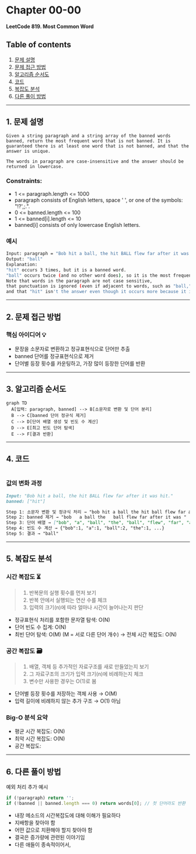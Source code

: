# Chapter 00-00

**LeetCode 819. Most Common Word**

## Table of contents
1. [문제 설명](#1-문제-설명)
1. [문제 접근 방법](#2-문제-접근-방법)
1. [알고리즘 순서도](#3-알고리즘-순서도)
1. [코드](#4-코드)
1. [복잡도 분석](#5-복잡도-분석)
1. [다른 풀이 방법](#6-다른-풀이-방법)

---

## 1. 문제 설명

```text
Given a string paragraph and a string array of the banned words banned, return the most frequent word that is not banned. It is guaranteed there is at least one word that is not banned, and that the answer is unique.

The words in paragraph are case-insensitive and the answer should be returned in lowercase.
```

### Constraints:
- 1 <= paragraph.length <= 1000
- paragraph consists of English letters, space ' ', or one of the symbols: "!?',;.".
- 0 <= banned.length <= 100
- 1 <= banned[i].length <= 10
- banned[i] consists of only lowercase English letters.

### 예시

```bash
Input: paragraph = "Bob hit a ball, the hit BALL flew far after it was hit.", banned = ["hit"]
Output: "ball"
Explanation: 
"hit" occurs 3 times, but it is a banned word.
"ball" occurs twice (and no other word does), so it is the most frequent non-banned word in the paragraph. 
Note that words in the paragraph are not case sensitive,
that punctuation is ignored (even if adjacent to words, such as "ball,"), 
and that "hit" isn't the answer even though it occurs more because it is banned.
```

---

## 2. 문제 접근 방법

### 핵심 아이디어 💡
- 문장을 소문자로 변환하고 정규표현식으로 단어만 추출
- banned 단어를 정규표현식으로 제거
- 단어별 등장 횟수를 카운팅하고, 가장 많이 등장한 단어를 반환

---

## 3. 알고리즘 순서도

```mermaid
graph TD
  A[입력: paragraph, banned] --> B[소문자로 변환 및 단어 분리]
  B --> C[banned 단어 정규식 제거]
  C --> D[단어 배열 생성 및 빈도 수 계산]
  D --> E[최고 빈도 단어 탐색]
  E --> F[결과 반환]
```
___

## 4. 코드

```ts

```

### 값의 변화 과정
```md
Input: "Bob hit a ball, the hit BALL flew far after it was hit."
banned: ["hit"]

Step 1: 소문자 변환 및 정규식 처리 → "bob hit a ball the hit ball flew far after it was hit"
Step 2: banned 제거 → "bob   a ball the   ball flew far after it was "
Step 3: 단어 배열 → ["bob", "a", "ball", "the", "ball", "flew", "far", "after", "it", "was"]
Step 4: 빈도 수 계산 → {"bob":1, "a":1, "ball":2, "the":1, ...}
Step 5: 결과 → "ball"
```

---

## 5. 복잡도 분석

### 시간 복잡도 ⏳
> 1.	반복문의 실행 횟수를 먼저 보기
> 2.	반복 안에서 실행되는 연산 수를 체크
> 3.	입력의 크기(n)에 따라 얼마나 시간이 늘어나는지 판단

- 정규표현식 처리를 포함한 문자열 탐색: O(N)
- 단어 빈도 수 집계: O(N)
- 최빈 단어 탐색: O(M) (M = 서로 다른 단어 개수)
→ 전체 시간 복잡도: O(N)

### 공간 복잡도 🗃️
> 1. 배열, 객체 등 추가적인 자료구조를 새로 만들었는지 보기
> 2. 그 자료구조의 크기가 입력 크기(n)에 비례하는지 체크
> 3. 변수만 사용한 경우는 O(1)로 봄

- 단어별 등장 횟수를 저장하는 객체 사용 → O(M)
- 입력 길이에 비례하지 않는 추가 구조 → O(1) 아님

### Big-O 분석 요약
- 평균 시간 복잡도: O(N)
- 최악 시간 복잡도: O(N)
- 공간 복잡도:

---

## 6. 다른 풀이 방법

예외 처리 추가 예시

```ts
if (!paragraph) return '';
if (!banned || banned.length === 0) return words[0]; // 첫 단어라도 반환
```


- 내장 메소드의 시간복잡도에 대해 이해가 필요하다
- 지배항을 찾아야 함
- 어떤 값으로 치환해야 할지 찾아야 함
- 결국은 증가량에 관련된 이야기임
- 다른 애들이 종속적이어서, 
